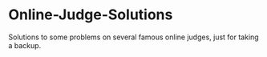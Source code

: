# Online-Judge-Solutions
Solutions to some problems on several famous online judges, just for taking a backup.
